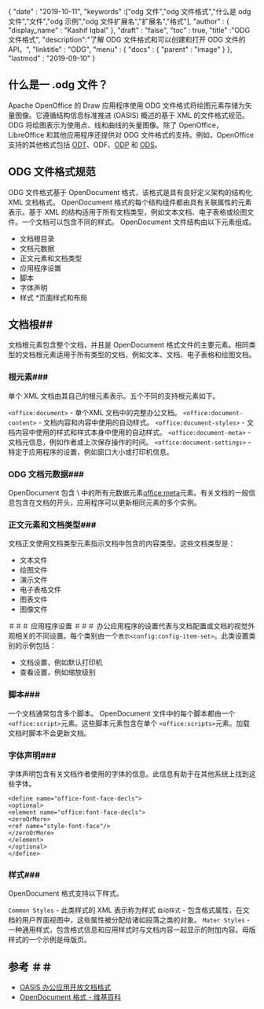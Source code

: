 {
  "date" : "2019-10-11",
  "keywords" :["odg 文件","odg 文件格式","什么是 odg 文件","文件","odg 示例","odg 文件扩展名","扩展名","格式"],
  "author" : {
    "display_name" : "Kashif Iqbal"
},
  "draft" : "false",
  "toc" : true,
  "title" :"ODG 文件格式",
  "description":"了解 ODG 文件格式和可以创建和打开 ODG 文件的 API。",
  "linktitle" : "ODG",
  "menu" : {
    "docs" : {
      "parent" : "image"
}
},
  "lastmod" : "2019-09-10"
}

## 什么是一 .odg 文件？

Apache OpenOffice 的 Draw 应用程序使用 ODG 文件格式将绘图元素存储为矢量图像。它遵循结构信息标准推进 (OASIS) 概述的基于 XML 的文件格式规范。 ODG 将绘图表示为使用点、线和曲线的矢量图像。除了 OpenOffice，LibreOffice 和其他应用程序还提供对 ODG 文件格式的支持。例如，OpenOffice 支持的其他格式包括 [ODT](/zh/word-processing/odt/)、ODF、[ODP](/zh/presentation/odp/) 和 [ODS](/zh/spreadsheet/ods/)。


## ODG 文件格式规范

ODG 文件格式基于 OpenDocument 格式，该格式是具有良好定义架构的结构化 XML 文档格式。
OpenDocument 格式的每个结构组件都由具有关联属性的元素表示。基于 XML 的结构适用于所有文档类型，例如文本文档、电子表格或绘图文件。一个文档可以包含不同的样式。 OpenDocument 文件结构由以下元素组成。
* 文档根目录
* 文档元数据
* 正文元素和文档类型
* 应用程序设置
* 脚本
* 字体声明
* 样式
*页面样式和布局

## 文档根##

文档根元素包含整个文档，并且是 OpenDocument 格式文件的主要元素。相同类型的文档根元素适用于所有类型的文档，例如文本、文档、电子表格和绘图文档。

### 根元素###
单个 XML 文档由其自己的根元素表示。五个不同的支持根元素如下。

`<office:document>` - 单个XML 文档中的完整办公文档。
`<office:document-content>` - 文档内容和内容中使用的自动样式。
`<office:document-styles>` - 文档内容中使用的样式和样式本身中使用的自动样式。
`<office:document-meta>` - 文档元信息，例如作者或上次保存操作的时间。
`<office:document-settings>` - 特定于应用程序的设置，例如窗口大小或打印机信息。

### ODG 文档元数据###
OpenDocument 包含 \ 中的所有元数据元素<office:meta>元素。有关文档的一般信息包含在文档的开头，应用程序可以更新相同元素的多个实例。

### 正文元素和文档类型###
文档正文使用文档类型元素指示文档中包含的内容类型。这些文档类型是：
* 文本文件
* 绘图文件
* 演示文件
* 电子表格文件
* 图表文件
* 图像文件

＃＃＃ 应用程序设置 ＃＃＃
办公应用程序的设置代表与文档配置或文档的视觉外观相关的不同设置。每个类别由一个`表示<config:config-item-set>`。此类设置类别的示例包括：
* 文档设置，例如默认打印机
* 查看设置，例如缩放级别

### 脚本###
一个文档通常包含多个脚本。 OpenDocument 文件中的每个脚本都由一个 `<office:script>`元素。这些脚本元素包含在单个 `<office:scripts>`元素。加载文档时脚本不会更新文档。
### 字体声明###

字体声明包含有关文档作者使用的字体的信息。此信息有助于在其他系统上找到这些字体。
```
<define name="office-font-face-decls">
<optional>
<element name="office:font-face-decls">
<zeroOrMore>
<ref name="style-font-face"/>
</zeroOrMore>
</element>
</optional>
</define>
```
### 样式###
OpenDocument 格式支持以下样式。

`Common Styles` - 此类样式的 XML 表示称为样式
`自动样式` - 包含格式属性，在文档的用户界面视图中，这些属性被分配给诸如段落之类的对象。
`Mater Styles` - 一种通用样式，包含格式信息和应用样式时与文档内容一起显示的附加内容。母版样式的一个示例是母版页。

## 参考 ＃＃
* [OASIS 办公应用开放文档格式](https://www.oasis-open.org/committees/tc_home.php?wg_abbrev=office)
* [OpenDocument 格式 - 维基百科](https://en.wikipedia.org/wiki/OpenDocument)

